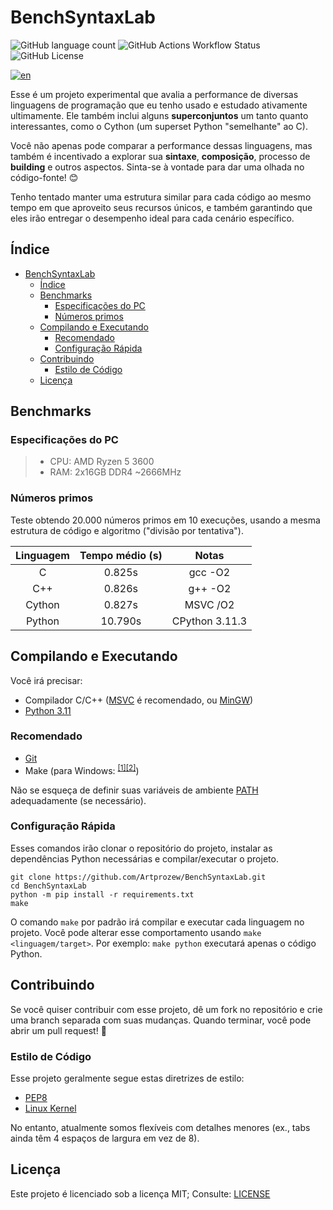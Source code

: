 # BenchSyntaxLab

![GitHub language count](https://img.shields.io/github/languages/count/Artprozew/BenchSyntaxLab?style=for-the-badge)
![GitHub Actions Workflow Status](https://img.shields.io/github/actions/workflow/status/Artprozew/BenchSyntaxLab/workflow-tests.yaml?style=for-the-badge&label=TESTS)
![GitHub License](https://img.shields.io/github/license/Artprozew/BenchSyntaxLab?style=for-the-badge&color=yellow)

[![en](https://img.shields.io/badge/readme-en-blue
)](https://github.com/Artprozew/BenchSyntaxLab/blob/main/README.md)

Esse é um projeto experimental que avalia a performance de diversas linguagens de programação que eu tenho usado e estudado ativamente ultimamente. Ele também inclui alguns **superconjuntos** um tanto quanto interessantes, como o Cython (um superset Python "semelhante" ao C).

Você não apenas pode comparar a performance dessas linguagens, mas também é incentivado a explorar sua **sintaxe**, **composição**, processo de **building** e outros aspectos. Sinta-se à vontade para dar uma olhada no código-fonte! 😊

Tenho tentado manter uma estrutura similar para cada código ao mesmo tempo em que aproveito seus recursos únicos, e também garantindo que eles irão entregar o desempenho ideal para cada cenário específico.

## Índice

- [BenchSyntaxLab](#benchsyntaxlab)
  - [Índice](#índice)
  - [Benchmarks](#benchmarks)
    - [Especificações do PC](#especificações-do-pc)
    - [Números primos](#números-primos)
  - [Compilando e Executando](#compilando-e-executando)
    - [Recomendado](#recomendado)
    - [Configuração Rápida](#configuração-rápida)
  - [Contribuindo](#contribuindo)
    - [Estilo de Código](#estilo-de-código)
  - [Licença](#licença)

## Benchmarks

### Especificações do PC

> - CPU: AMD Ryzen 5 3600
> - RAM: 2x16GB DDR4 ~2666MHz

### Números primos

Teste obtendo 20.000 números primos em 10 execuções, usando a mesma estrutura de código e algoritmo ("divisão por tentativa").

| Linguagem     | Tempo médio (s)  | Notas          |
|:------------: | :--------------: | :-------------:|
| C             | 0.825s           | gcc -O2        |
| C++           | 0.826s           | g++ -O2        |
| Cython        | 0.827s           | MSVC /O2       |
| Python        | 10.790s          | CPython 3.11.3 |

## Compilando e Executando

Você irá precisar:

- Compilador C/C++ ([MSVC](https://visualstudio.microsoft.com/downloads/) é recomendado, ou [MinGW](https://sourceforge.net/projects/mingw/))
- [Python 3.11](https://www.python.org/downloads/release/python-3119/)

### Recomendado

- [Git](https://git-scm.com/downloads)
- Make (para Windows: <sup>[[1]](https://gnuwin32.sourceforge.net/packages/make.htm)[[2]](https://nerdyelectronics.com/install-mingw-on-windows-for-make/)</sup>)

Não se esqueça de definir suas variáveis de ambiente [PATH](https://superuser.com/questions/284342/what-are-path-and-other-environment-variables-and-how-can-i-set-or-use-them) adequadamente (se necessário).

### Configuração Rápida

Esses comandos irão clonar o repositório do projeto, instalar as dependências Python necessárias e compilar/executar o projeto.

```shell
git clone https://github.com/Artprozew/BenchSyntaxLab.git
cd BenchSyntaxLab
python -m pip install -r requirements.txt
make
```

O comando `make` por padrão irá compilar e executar cada linguagem no projeto. Você pode alterar esse comportamento usando `make <linguagem/target>`. Por exemplo: `make python` executará apenas o código Python.

## Contribuindo

Se você quiser contribuir com esse projeto, dê um fork no repositório e crie uma branch separada com suas mudanças. Quando terminar, você pode abrir um pull request! 🤝

### Estilo de Código

Esse projeto geralmente segue estas diretrizes de estilo:

- [PEP8](https://peps.python.org/pep-0008/)
- [Linux Kernel](https://www.kernel.org/doc/html/v4.10/process/coding-style.html)

No entanto, atualmente somos flexíveis com detalhes menores (ex., tabs ainda têm 4 espaços de largura em vez de 8).

## Licença

Este projeto é licenciado sob a licença MIT;
Consulte: [LICENSE](https://github.com/Artprozew/BenchSyntaxLab/blob/main/LICENSE)
